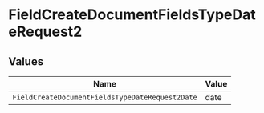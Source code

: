 # FieldCreateDocumentFieldsTypeDateRequest2


## Values

| Name                                            | Value                                           |
| ----------------------------------------------- | ----------------------------------------------- |
| `FieldCreateDocumentFieldsTypeDateRequest2Date` | date                                            |
